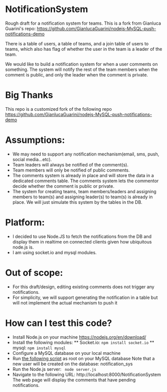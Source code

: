 # NotificationSystem
Rough draft for a notification system for teams. 
This is a fork from Gianluca Guarini's repo: https://github.com/GianlucaGuarini/nodejs-MySQL-push-notifications-demo

There is a table of users, a table of teams, and a join table of users to teams, which also has flag of whether the user in the team is a leader of the team.

We would like to build a notification system for when a user comments on something. The system will notify the rest of the team members when the comment is public, and only the leader when the comment is private.

# Big Thanks
This repo is a customized fork of the following repo https://github.com/GianlucaGuarini/nodejs-MySQL-push-notifications-demo

# Assumptions:
* We may need to support any notification mechanism(email, sms, push, social media...etc). 
* Team leaders will always be notified of the comment(s).
* Team members will only be notified of public comments. 
* The comments system is already in place and will store the data in a dedicated comments table. 
  The comments system lets the commentor decide whether the comment is public or private.
* The system for creating teams, team members/leaders and assigning members to team(s) and assigning leader(s) to team(s) is already in place. We will just simulate this system by the tables in the DB. 

# Platform:
* I decided to use Node.JS to fetch the notifications from the DB and display them in realtime on connected clients given how ubiquitous node.js is. 
* I am using socket.io and mysql modules. 

# Out of scope:
* For this draft/design, editing existing comments does not trigger any notifications.
* For simplicity, we will support generating the notification in a table but will not implement the actual mechanism to push it

# How can I test this code?
* Install Node.js on your machine https://nodejs.org/en/download/
* Install the following modules:
** Socket.io: ```npm install socket.io```
** mysql: ```npm install mysql```
* Configure a MySQL database on your local machine
* Run [the following script](sql/create_db.sql) as root on your MySQL database
  Note that a new user will be created on the database: notification_sys
* Run the Node.js server: ``` node server.js```
* Navigate to the following URL: http://localhost:8000/NotificationSystem
The web page will display the comments that have pending notifications.